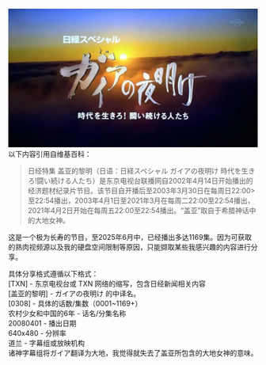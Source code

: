 ![盖亚的黎明](/public/盖亚.png)
以下内容引用自维基百科：
> 日经特集 盖亚的黎明（日语：日経スペシャル ガイアの夜明け 時代を生きろ!闘い続ける人たち）是东京电视台联播网自2002年4月14日开始播出的经济题材纪录片节目。该节目自开播后至2003年3月30日在每周日22:00>至22:54播出，2003年4月1日至2021年3月在每周二22:00至22:54播出，2021年4月2日开始在每周五22:00至22:54播出。“盖亚”取自于希腊神话中的大地女神。

这是一个极为长寿的节目，至2025年6月中，已经播出多达1169集。因为可获取的熟肉视频源以及我的硬盘空间限制等原因，只能撷取某些我感兴趣的内容进行分享。

具体分享格式遵循以下格式：  
[TXN] - 东京电视台或 TXN 网络的缩写，包含日经新闻相关内容  
[盖亚的黎明] - ガイアの夜明け 的中译名。  
[0308] - 具体的话数/集数（0001~1169+）  
农村少女和中国的6年 - 话名/分集名称  
20080401 - 播出日期  
640x480 - 分辨率  
道兰 - 字幕组或放映机构  
诸神字幕组将ガイア翻译为大地，我觉得就失去了盖亚所包含的大地女神的意味。
